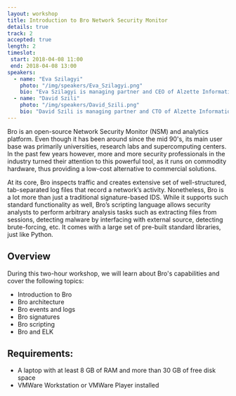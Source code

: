 ```yaml
---
layout: workshop
title: Introduction to Bro Network Security Monitor
details: true
track: 2
accepted: true
length: 2
timeslot:
 start: 2018-04-08 11:00
 end: 2018-04-08 13:00
speakers:
  - name: "Eva Szilagyi"
    photo: "/img/speakers/Eva_Szilagyi.png"
    bio: "Eva Szilagyi is managing partner and CEO of Alzette Information Security, a consulting company based in Luxembourg. She has more than 8 years of professional experience in penetration testing, security source code review, digital forensics, IT auditing, telecommunication networks and security research. Previously, she was working for companies like Vodafone Hungary, Ernst & Young Hungary and Deloitte Luxembourg.<br><br>Eva has master's degrees in electrical engineering and in networks and telecommunication. She holds several IT security certifications such as GSEC, GICSP, GSSP-JAVA, GWAPT, GMOB, eWPT and eJPT. Eva is member of the organizer team of BSidesLuxembourg."
  - name: "David Szili"
    photo: "/img/speakers/David_Szili.png"
    bio: "David Szili is managing partner and CTO of Alzette Information Security, a consulting company based in Luxembourg. He has more than 8 years of professional experience in penetration testing, red teaming, vulnerability assessment, vulnerability management, security monitoring, security architecture design, incident response, digital forensics and software development. Previously, he was working for companies like POST Telecom PSF Luxembourg, Dimension Data Luxembourg, Deloitte Hungary, and Balabit.<br><br>David has master's degrees in computer engineering and in networks and telecommunication and a bachelor's degree in electrical engineering. He holds several IT security certifications such as GSEC, GCED, GCIA, GCIH, GMON, GNFA, GMOB, OSCP, OSWP and CEH. David speaks on a regular basis at international conferences like Hack.lu, BruCON, Hacktivity, Nuit du Hack, BSidesBUD, BSidesLjubljana and he is member of the organizer team of BSidesLuxembourg. He blogs about information security at jumpespjump.blogspot.com.<br><br>In his spare time, David likes to work on hobby electronics projects, develop new IT security tools or hone his skills with CTFs and bug bounty programs."
---
```


Bro is an open-source Network Security Monitor (NSM) and analytics platform. Even though it has been around since the mid 90's, its main user base was primarily universities, research labs and supercomputing centers. In the past few years however, more and more security professionals in the industry turned their attention to this powerful tool, as it runs on commodity hardware, thus providing a low-cost alternative to commercial solutions.

At its core, Bro inspects traffic and creates extensive set of well-structured, tab-separated log files that record a network’s activity. Nonetheless, Bro is a lot more than just a traditional signature-based IDS. While it supports such standard functionality as well, Bro’s scripting language allows security analysts to perform arbitrary analysis tasks such as extracting files from sessions, detecting malware by interfacing with external source, detecting brute-forcing, etc. It comes with a large set of pre-built standard libraries, just like Python.

## Overview
During this two-hour workshop, we will learn about Bro's capabilities and cover the following topics:
- Introduction to Bro
- Bro architecture
- Bro events and logs
- Bro signatures
- Bro scripting
- Bro and ELK

## Requirements:
- A laptop with at least 8 GB of RAM and more than 30 GB of free disk space
- VMWare Workstation or VMWare Player installed

